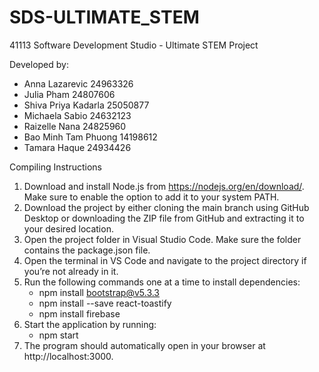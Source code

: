 # SDS-ULTIMATE_STEM
41113 Software Development Studio - Ultimate STEM Project 

Developed by:
- Anna Lazarevic 24963326
- Julia Pham 24807606
- Shiva Priya Kadarla 25050877
- Michaela Sabio 24632123
- Raizelle Nana 24825960
- Bao Minh Tam Phuong 14198612
- Tamara Haque 24934426


Compiling Instructions 
1. Download and install Node.js from https://nodejs.org/en/download/. Make sure to enable the option to add it to your system PATH.
2. Download the project by either cloning the main branch using GitHub Desktop or downloading the ZIP file from GitHub and extracting it to your desired location.
3. Open the project folder in Visual Studio Code. Make sure the folder contains the package.json file.
4. Open the terminal in VS Code and navigate to the project directory if you’re not already in it.
5. Run the following commands one at a time to install dependencies:
   - npm install bootstrap@v5.3.3
   - npm install --save react-toastify
   - npm install firebase
6. Start the application by running:
   - npm start
7. The program should automatically open in your browser at http://localhost:3000.
